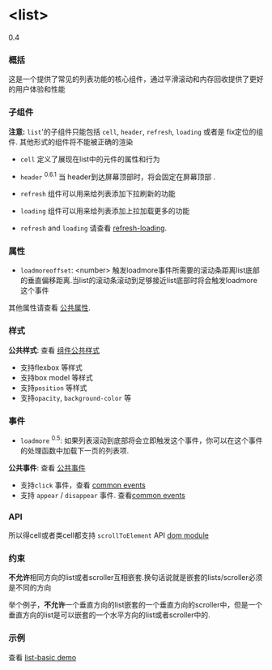 # &lt;list&gt;
<span class="weex-version">0.4</span>


### 概括

这是一个提供了常见的列表功能的核心组件，通过平滑滚动和内存回收提供了更好的用户体验和性能

### 子组件

**注意:**  `list`'的子组件只能包括  `cell`, `header`, `refresh`, `loading` 或者是 fix定位的组件. 其他形式的组件将不能被正确的渲染

* `cell` 定义了展现在list中的元件的属性和行为
* `header` <sup class="wx-v">0.6.1</sup> 当 header到达屏幕顶部时，将会固定在屏幕顶部 .
* `refresh` 组件可以用来给列表添加下拉刷新的功能
* `loading` 组件可以用来给列表添加上拉加载更多的功能

* `refresh` and `loading` 请查看 [refresh-loading](http://alibaba.github.io/weex/doc/components/refresh-loading.md).

### 属性

- `loadmoreoffset`: &lt;number&gt; 触发loadmore事件所需要的滚动条距离list底部的垂直偏移距离.当list的滚动条滚动到足够接近list底部时将会触发loadmore这个事件

其他属性请查看 [公共属性](https://github.com/weexteam/article/issues/13).


### 样式
**公共样式**: 查看 [组件公共样式](https://github.com/weexteam/article/issues/23)

- 支持flexbox 等样式
- 支持box model 等样式
- 支持``position`` 等样式
- 支持``opacity``, ``background-color`` 等

### 事件

- `loadmore` <sup class="wx-v">0.5</sup>: 如果列表滚动到底部将会立即触发这个事件，你可以在这个事件的处理函数中加载下一页的列表项.

**公共事件**: 查看 [公共事件](https://github.com/weexteam/article/issues/33)

- 支持`click` 事件，查看 [common events](https://github.com/weexteam/article/issues/33)
- 支持 `appear` / `disappear` 事件. 查看[common events](https://github.com/weexteam/article/issues/33)

### API

所以得cell或者类cell都支持 `scrollToElement` API  [dom module](https://github.com/weexteam/article/issues/52)

### 约束
**不允许**相同方向的list或者scroller互相嵌套.换句话说就是嵌套的lists/scroller必须是不同的方向

举个例子，**不允许**一个垂直方向的list嵌套的一个垂直方向的scroller中，但是一个垂直方向的list是可以嵌套的一个水平方向的list或者scroller中的.

### 示例

查看 [list-basic demo](https://github.com/alibaba/weex/blob/example/examples/component/list/list-basic.we)
